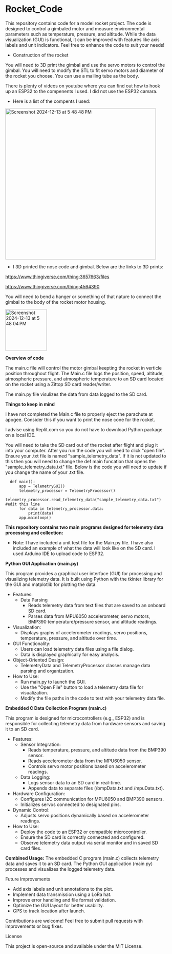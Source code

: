 # Rocket_Code

This repository contains code for a model rocket project. The code is designed to control a gimbaled motor and measure environmental parameters such as temperature, pressure, and altitude. While the data visualization (GUI) is functional, it can be improved with features like axis labels and unit indicators. Feel free to enhance the code to suit your needs!

* Construction of the rocket

You will need to 3D print the gimbal and use the servo motors to control the gimbal. You will need to modify the STL to fit servo motors and diameter of the rocket you choose. You can use a mailing tube as the body. 

There is plenty of videos on youtube where you can find out how to hook up an ESP32 to the compenents I used. I did not use the ESP32 camara.

* Here is a list of the compents I used: 


<img width="470" alt="Screenshot 2024-12-13 at 5 48 48 PM" src="https://github.com/user-attachments/assets/00ad938a-d9aa-489a-a0c1-da45097566e3" />


* I 3D printed the nose code and gimbal. Below are the links to 3D prints:

https://www.thingiverse.com/thing:3657663/files​

https://www.thingiverse.com/thing:4564390

You will need to bend a hanger or something of that nature to connect the gimbal to the body of the rocket motor housing. 


<img width="129" alt="Screenshot 2024-12-13 at 5 48 04 PM" src="https://github.com/user-attachments/assets/57c8f838-21dc-4016-897d-8fefdf7e58e7" />



**Overview of code**

The main.c file will control the motor gimbal keepting the rocket in verticle position throughout flight. The Main.c file logs the position, speed, altitude, atmospheric pressure, and atmospheric temperature to an SD card located on the rocket using a Zittop SD card reader/writer. 

The main.py file visulizes the data from data logged to the SD card. 


**Things to keep in mind**

I have not completed the Main.c file to properly eject the parachute at apogee. Consider this if you want to print the nose cone for the rocket.

I advise using Replit.com so you do not have to download Python package on a local IDE. 

You will need to take the SD card out of the rocket after flight and plug it into your computer. After you run the code you will need to click "open file". Ensure your .txt file is named "sample_telemetry_data". If it is not updated to this then you will need to change the def main funcation that opens the "sample_telemetry_data.txt" file. Below is the code you will need to update if you change the name of your .txt file. 

      def main():
          app = TelemetryGUI()
          telemetry_processor = TelemetryProcessor()
          telemetry_processor.read_telemetry_data("sample_telemetry_data.txt") #edit this line
          for data in telemetry_processor.data:
              print(data)
          app.mainloop()






**This repository contains two main programs designed for telemetry data processing and collection:**

* Note: I have included a unit test file for the Main.py file. I have also included an example of what the data will look like on the SD card. I used Arduino IDE to upload code to ESP32. 

**Python GUI Application (main.py)**

This program provides a graphical user interface (GUI) for processing and visualizing telemetry data. It is built using Python with the tkinter library for the GUI and matplotlib for plotting the data.

* Features:
    * Data Parsing
      * Reads telemetry data from text files that are saved to an onboard SD card.
      * Parses data from MPU6050 accelerometer, servo motors, BMP390 temperature/pressure sensor, and altitude readings.
* Visualization:
  * Displays graphs of accelerometer readings, servo positions, temperature, pressure, and altitude over time.
* GUI Functionality:
  * Users can load telemetry data files using a file dialog.
  * Data is displayed graphically for easy analysis.
* Object-Oriented Design:
  * TelemetryData and TelemetryProcessor classes manage data parsing and organization.
* How to Use:
  * Run main.py to launch the GUI.
  * Use the "Open File" button to load a telemetry data file for visualization.
  * Modify the file paths in the code to test with your telemetry data file.

**Embedded C Data Collection Program (main.c)**

This program is designed for microcontrollers (e.g., ESP32) and is responsible for collecting telemetry data from hardware sensors and saving it to an SD card.

* Features:
  * Sensor Integration:
    * Reads temperature, pressure, and altitude data from the BMP390 sensor.
    * Reads accelerometer data from the MPU6050 sensor.
    * Controls servo motor positions based on accelerometer readings.
  * Data Logging:
    * Logs sensor data to an SD card in real-time.
    * Appends data to separate files (/bmpData.txt and /mpuData.txt).
* Hardware Configuration:
  * Configures I2C communication for MPU6050 and BMP390 sensors.
  * Initializes servos connected to designated pins.
* Dynamic Control:
  * Adjusts servo positions dynamically based on accelerometer readings.
* How to Use:
  * Deploy the code to an ESP32 or compatible microcontroller.
  * Ensure the SD card is correctly connected and configured.
  * Observe telemetry data output via serial monitor and in saved SD card files.

**Combined Usage:**
The embedded C program (main.c) collects telemetry data and saves it to an SD card.
The Python GUI application (main.py) processes and visualizes the logged telemetry data.

Future Improvements
* Add axis labels and unit annotations to the plot.
* Implement data transmission using a LoRa hat.
* Improve error handling and file format validation.
* Optimize the GUI layout for better usability.
* GPS to track location after launch. 

Contributions are welcome! Feel free to submit pull requests with improvements or bug fixes.

License

This project is open-source and available under the MIT License.

